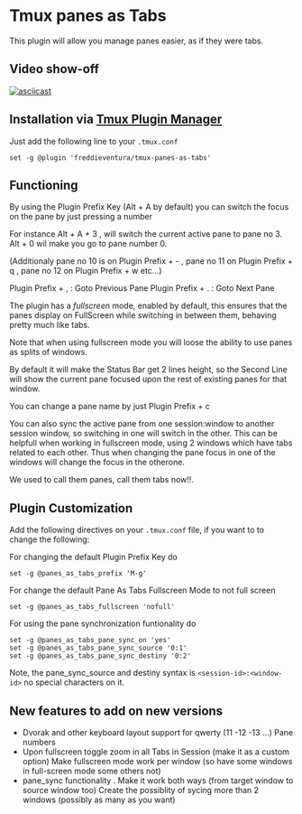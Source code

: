 # Tmux panes as Tabs

This plugin will allow you manage panes easier, as if they were tabs.

## Video show-off

[![asciicast](https://asciinema.org/a/HKDSRpKhsapUoJLjUGajC7Mt4.svg)](https://asciinema.org/a/HKDSRpKhsapUoJLjUGajC7Mt4)

## Installation via [Tmux Plugin Manager](https://github.com/tmux-plugins/tpm)

Just add the following line to your `.tmux.conf`
```
set -g @plugin 'freddieventura/tmux-panes-as-tabs'
```

## Functioning

By using the Plugin Prefix Key (Alt + A by default) you can switch the focus on the pane by just pressing a number

For instance Alt + A + 3 , will switch the current active pane to pane no 3. Alt + 0 wil make you go to pane number 0.

(Additionaly pane no 10 is on Plugin Prefix + - , pane no 11 on Plugin Prefix + q , pane no 12 on Plugin Prefix + w etc...)

Plugin Prefix + ,       : Goto Previous Pane
Plugin Prefix + .       : Goto Next Pane

The plugin has a *fullscreen* mode, enabled by default, this ensures that the panes display on FullScreen while switching in between them, behaving pretty much like tabs.

Note that when using fullscreen mode you will loose the ability to use panes as splits of windows.

By default it will make the Status Bar get 2 lines height, so the Second Line will show the current pane focused upon the rest of existing panes for that window.

You can change a pane name by just Plugin Prefix + c

You can also sync the active pane from one session:window to another session window, so switching in one will switch in the other.
This can be helpfull when working in fullscreen mode, using 2 windows which have tabs related to each other. Thus when changing the pane focus in one of the windows will change the focus in the otherone.



We used to call them panes, call them tabs now!!.


## Plugin Customization

Add the following directives on your `.tmux.conf` file, if you want to to change the following:

For changing the default Plugin Prefix Key do

```
set -g @panes_as_tabs_prefix 'M-g'
```

For change the default Pane As Tabs Fullscreen Mode to not full screen

```
set -g @panes_as_tabs_fullscreen 'nofull'
```

For using the pane synchronization funtionality do

```
set -g @panes_as_tabs_pane_sync_on 'yes'
set -g @panes_as_tabs_pane_sync_source '0:1'
set -g @panes_as_tabs_pane_sync_destiny '0:2'
```
Note, the pane_sync_source and destiny syntax is `<session-id>:<window-id>` no special characters on it.


## New features to add on new versions

- Dvorak and other keyboard layout support for qwerty (11 -12 -13 ...) Pane numbers
- Upon fullscreen toggle zoom in all Tabs in Session (make it as a custom option)
    Make fullscreen mode work per window (so have some windows in full-screen mode some others not)
- pane_sync functionality . Make it work both ways (from target window to source window too)
  Create the possiblity of sycing more than 2 windows (possibly as many as you want)


